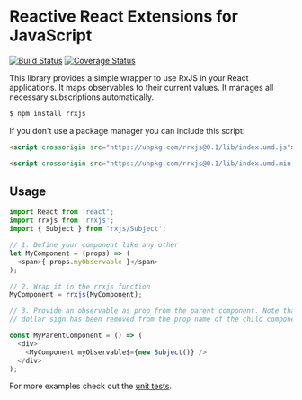 # Reactive React Extensions for JavaScript

[![Build Status](https://travis-ci.org/peternoordijk/rrxjs.svg?branch=master)](https://travis-ci.org/peternoordijk/rrxjs) [![Coverage Status](https://coveralls.io/repos/github/peternoordijk/rrxjs/badge.svg?branch=master)](https://coveralls.io/github/peternoordijk/rrxjs?branch=master)

This library provides a simple wrapper to use RxJS in your React applications. It maps observables to their current values. It manages all necessary subscriptions automatically.

```sh
$ npm install rrxjs
```

If you don't use a package manager you can include this script:

```html
<script crossorigin src="https://unpkg.com/rrxjs@0.1/lib/index.umd.js"></script>
```

```html
<script crossorigin src="https://unpkg.com/rrxjs@0.1/lib/index.umd.min.js"></script>
```

## Usage

```js
import React from 'react';
import rrxjs from 'rrxjs';
import { Subject } from 'rxjs/Subject';

// 1. Define your component like any other
let MyComponent = (props) => (
  <span>{ props.myObservable }</span>
);

// 2. Wrap it in the rrxjs function
MyComponent = rrxjs(MyComponent);

// 3. Provide an observable as prop from the parent component. Note that the
// dollar sign has been removed from the prop name of the child component

const MyParentComponent = () => (
  <div>
    <MyComponent myObservable$={new Subject()} />
  </div>
);
```

For more examples check out the [unit tests](src/main.spec.jsx).
